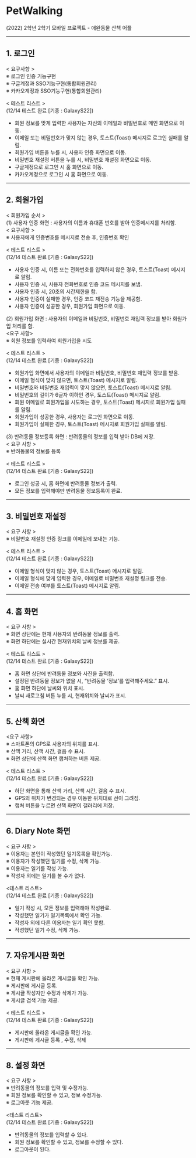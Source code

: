 # PetWalking
(2022) 2학년 2학기 모바일 프로젝트 - 애완동물 산책 어플  
___
## 1. 로그인  
< 요구사항 >  
※ 로그인 인증 기능구현  
※ 구글계정과 SSO기능구현(통합회원관리)  
※ 카카오계정과 SSO기능구현(통합회원관리)  

< 테스트 리스트 >  
(12/14 테스트 완료 [기종 : GalaxyS22])  
- 회원 정보를 맞게 입력한 사용자는 자신의 이메일과 비밀번호로 메인 화면으로 이동.
- 이메일 또는 비밀번호가 맞지 않는 경우, 토스트(Toast) 메시지로 로그인 실패를 알림.
- 회원가입 버튼을 누를 시, 사용자 인증 화면으로 이동.
- 비밀번호 재설정 버튼을 누를 시, 비밀번호 재설정 화면으로 이동.
- 구글계정으로 로그인 시 홈 화면으로 이동.
- 카카오계정으로 로그인 시 홈 화면으로 이동.    
___
## 2. 회원가입
< 회원가입 순서 >  
(1) 사용자 인증 화면 : 사용자의 이름과 휴대폰 번호를 받아 인증메시지를 처리함.    
< 요구사항 >  
※ 사용자에게 인증번호를 메시지로 전송 후, 인증번호 확인  

< 테스트 리스트 >  
(12/14 테스트 완료 [기종 : GalaxyS22])  
- 사용자 인증 시, 이름 또는 전화번호를 입력하지 않은 경우, 토스트(Toast) 메시지로 알림.
- 사용자 인증 시, 사용자 전화번호로 인증 코드 메시지를 보냄.
- 사용자 인증 시, 20초의 시간제한을 함.
- 사용자 인증이 실패한 경우, 인증 코드 재전송 기능을 제공함.
- 사용자 인증이 성공한 경우, 회원가입 화면으로 이동.    

(2) 회원가입 화면 : 사용자의 이메일과 비밀번호, 비밀번호 재입력 정보를 받아 회원가입 처리를 함.  
<요구 사항>  
※ 회원 정보를 입력하여 회원가입을 시도  

< 테스트 리스트 >  
(12/14 테스트 완료 [기종 : GalaxyS22])  
- 회원가입 화면에서 사용자의 이메일과 비밀번호, 비밀번호 재입력 정보를 받음.
- 이메일 형식이 맞지 않으면, 토스트(Toast) 메시지로 알림.
- 비밀번호와 비밀번호 재입력이 맞지 않으면, 토스트(Toast) 메시지로 알림.
- 비밀번호의 길이가 6글자 이하인 경우, 토스트(Toast) 메시지로 알림.
- 회원 이메일로 회원가입을 시도하는 경우, 토스트(Toast) 메시지로 회원가입 실패를 알림.
- 회원가입이 성공한 경우, 사용자는 로그인 화면으로 이동.
- 회원가입이 실패한 경우, 토스트(Toast) 메시지로 회원가입 실패를 알림.    

(3) 반려동물 정보등록 화면 : 반려동물의 정보를 입력 받아 DB에 저장.  
< 요구 사항 >  
※ 반려동물의 정보를 등록  

< 테스트 리스트 >  
(12/14 테스트 완료 [기종 : GalaxyS22])  
- 로그인 성공 시, 홈 화면에 반려동물 정보가 출력. 
- 모든 정보를 입력해야만 반려동물 정보등록이 완료.    
___
## 3. 비밀번호 재설정  
< 요구 사항 >  
※ 비밀번호 재설정 인증 링크를 이메일에 보내는 기능.  

< 테스트 리스트 >  
(12/14 테스트 완료 [기종 : GalaxyS22])
- 이메일 형식이 맞지 않는 경우, 토스트(Toast) 메시지로 알림.
- 이메일 형식에 맞게 입력한 경우, 이메일로 비밀번호 재설정 링크를 전송.
- 이메일 전송 여부를 토스트(Toast) 메시지로 알림.    
___
## 4. 홈 화면 
< 요구 사항 >  
※ 화면 상단에는 현재 사용자의 반려동물 정보를 출력.  
※ 화면 하단에는 실시간 현재위치의 날씨 정보를 제공.  
  
< 테스트 리스트 >  
(12/14 테스트 완료 [기종 : GalaxyS22])  
- 홈 화면 상단에 반려동물 정보와 사진을 출력함.
- 설정된 반려동물 정보가 없을 시, “반려동물 ‘정보’를 입력해주세요.” 표시.
- 홈 화면 하단에 날씨와 위치 표시.
- 날씨 새로고침 버튼 누를 시, 현재위치와 날씨가 표시.
___
## 5. 산책 화면 
<요구 사항>  
※ 스마트폰의 GPS로 사용자의 위치를 표시.  
※ 산책 거리, 산책 시간, 걸음 수 표시.  
※ 화면 상단에 산책 화면 캡처하는 버튼 제공.  

< 테스트 리스트 >  
(12/14 테스트 완료 [기종 : GalaxyS22])  
- 하단 화면을 통해 산책 거리, 산책 시간, 걸음 수 표시.
- GPS의 위치가 변경되는 경우 이동한 위치대로 선이 그려짐.
- 캡처 버튼을 누르면 산책 화면이 갤러리에 저장.
___
## 6. Diary Note 화면  
< 요구 사항 >  
※ 이용자는 본인이 작성했던 일기목록을 확인가능.  
※ 이용자가 작성했던 일기를 수정, 삭제 가능.  
※ 이용자는 일기를 작성 가능.  
※ 작성자 외에는 일기를 볼 수가 없다.  

<테스트 리스트>  
(12/14 테스트 완료 [기종 : GalaxyS22])  
- 일기 작성 시, 모든 정보를 입력해야 작성완료.
- 작성했던 일기가 일기목록에서 확인 가능.
- 작성자 외에 다른 이용자는 일기 확인 못함.
- 작성했던 일기 수정, 삭제 가능.
___
## 7. 자유게시판 화면  
< 요구 사항 >  
※ 현재 게시판에 올라온 게시글을 확인 가능.    
※ 게시판에 게시글 등록.    
※ 게시글 작성자만 수정과 삭제가 가능. 	  
※ 게시글 검색 기능 제공.  

< 테스트 리스트 >  
(12/14 테스트 완료 [기종 : GalaxyS22])  
- 게시판에 올라온 게시글을 확인 가능.
- 게시판에 게시글 등록 , 수정, 삭제  
___
## 8. 설정 화면
< 요구 사항 >  
※ 반려동물의 정보를 입력 및 수정가능.  	
※ 회원 정보를 확인할 수 있고, 정보 수정가능.	 
※ 로그아웃 기능 제공.  

<테스트 리스트>  
(12/14 테스트 완료 [기종 : GalaxyS22])  
- 반려동물의 정보를 입력할 수 있다.
- 회원 정보를 확인할 수 있고, 정보를 수정할 수 있다.
- 로그아웃이 된다.
